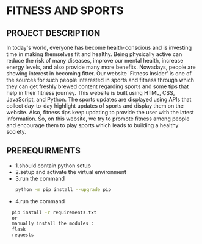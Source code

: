 # FITNESS AND SPORTS
## PROJECT DESCRIPTION
In today's world, everyone has become health-conscious and is investing time in making themselves fit and healthy. Being physically active can reduce the risk of many diseases, improve our mental health, increase energy levels, and also provide many more benefits. Nowadays, people are showing interest in becoming fitter. Our website 'Fitness Insider' is one of the sources for such people interested in sports and fitness through which they can get freshly brewed content regarding sports and some tips that help in their fitness journey. This website is built using HTML, CSS, JavaScript, and Python. The sports updates are displayed using APIs that collect day-to-day highlight updates of sports and display them on the website. Also, fitness tips keep updating to provide the user with the latest information.
So, on this website, we try to promote fitness among people and encourage them to play sports which leads to building a healthy society.
## PREREQUIRMENTS 
- 1.should contain python setup
- 2.setup and activate the virtual environment 
- 3.run the command
  ```bash
  python -m pip install --upgrade pip
- 4.run the command
```bash
  pip install -r requirements.txt
  or
  manually install the modules :
  flask
  requests
